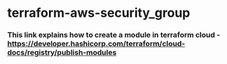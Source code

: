 # terraform-aws-security_group

### This link explains how to create a module in terraform cloud - https://developer.hashicorp.com/terraform/cloud-docs/registry/publish-modules
